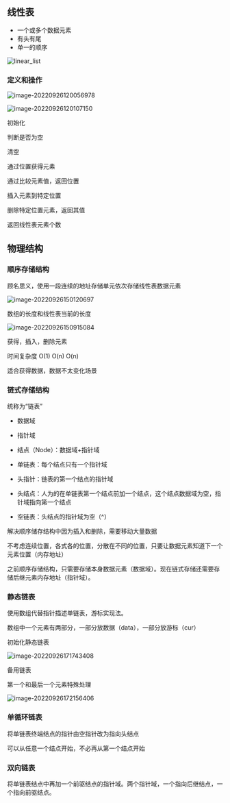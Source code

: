 ## 线性表

- 一个或多个数据元素
- 有头有尾
- 单一的顺序

![linear_list](G:\data\dnmp-master\www\LNMRP\$Image\DataStructure\linear_list.png)

### 定义和操作

![image-20220926120056978](G:\data\dnmp-master\www\LNMRP\$Image\DataStructure\linear_list定义和操作1.png)

![image-20220926120107150](G:\data\dnmp-master\www\LNMRP\$Image\DataStructure\linear_list定义和操作2.png)

初始化

判断是否为空

清空

通过位置获得元素

通过比较元素值，返回位置

插入元素到特定位置

删除特定位置元素，返回其值

返回线性表元素个数



## 物理结构

### 顺序存储结构

顾名思义，使用一段连续的地址存储单元依次存储线性表数据元素



![image-20220926150120697](G:\data\dnmp-master\www\LNMRP\$Image\DataStructure\image-20220926150120697.png)



数组的长度和线性表当前的长度

![image-20220926150915084](G:\data\dnmp-master\www\LNMRP\$Image\DataStructure\image-20220926150915084.png)

获得，插入，删除元素

时间复杂度 O(1) O(n) O(n)

适合获得数据，数据不太变化场景



### 链式存储结构

统称为“链表”

- 数据域
- 指针域
- 结点（Node）：数据域+指针域

- 单链表：每个结点只有一个指针域
- 头指针：链表的第一个结点的指针域
- 头结点：人为的在单链表第一个结点前加一个结点，这个结点数据域为空，指针域指向第一个结点

- 空链表：头结点的指针域为空（^）

  

解决顺序储存结构中因为插入和删除，需要移动大量数据

不考虑连续位置，各式各的位置，分散在不同的位置，只要让数据元素知道下一个元素位置（内存地址）

之前顺序存储结构，只需要存储本身数据元素（数据域）。现在链式存储还需要存储后继元素内存地址（指针域）。



### 静态链表

使用数组代替指针描述单链表，游标实现法。

数组中一个元素有两部分，一部分放数据（data），一部分放游标（cur）



初始化静态链表

![image-20220926171743408](G:\data\dnmp-master\www\LNMRP\$Image\DataStructure\image-20220926171743408.png)



备用链表

第一个和最后一个元素特殊处理



![image-20220926172156406](G:\data\dnmp-master\www\LNMRP\$Image\DataStructure\image-20220926172156406.png)



### 单循环链表

将单链表终端结点的指针由空指针改为指向头结点

可以从任意一个结点开始，不必再从第一个结点开始



### 双向链表

将单链表结点中再加一个前驱结点的指针域。两个指针域，一个指向后继结点，一个指向前驱结点。












